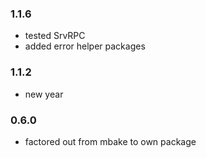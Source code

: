 ### 1.1.6
- tested SrvRPC
- added error helper packages

### 1.1.2
- new year

### 0.6.0
- factored out from mbake to own package
